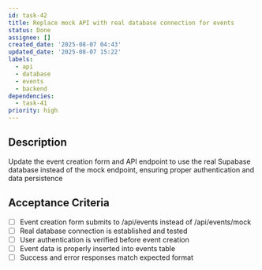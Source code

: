 ```yaml
---
id: task-42
title: Replace mock API with real database connection for events
status: Done
assignee: []
created_date: '2025-08-07 04:43'
updated_date: '2025-08-07 15:22'
labels:
  - api
  - database
  - events
  - backend
dependencies:
  - task-41
priority: high
---
```


## Description

Update the event creation form and API endpoint to use the real Supabase database instead of the mock endpoint, ensuring proper authentication and data persistence

## Acceptance Criteria

- [ ] Event creation form submits to /api/events instead of /api/events/mock
- [ ] Real database connection is established and tested
- [ ] User authentication is verified before event creation
- [ ] Event data is properly inserted into events table
- [ ] Success and error responses match expected format
